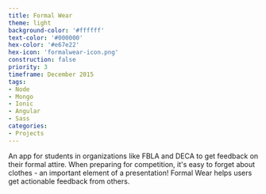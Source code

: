 ```yaml
---
title: Formal Wear
theme: light
background-color: '#ffffff'
text-color: '#000000'
hex-color: '#e67e22'
hex-icon: 'formalwear-icon.png'
construction: false
priority: 3
timeframe: December 2015
tags:
- Node
- Mongo
- Ionic
- Angular
- Sass
categories:
- Projects
---
```

An app for students in organizations like FBLA and DECA to get feedback on their formal attire. When preparing for competition, it\'s easy to forget about clothes - an important element of a presentation! Formal Wear helps users get actionable feedback from others.
<!-- more -->

